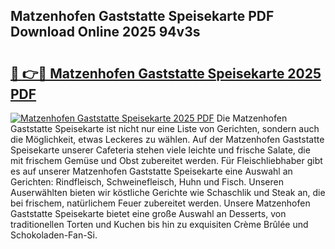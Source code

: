 ## Matzenhofen Gaststatte Speisekarte PDF Download Online 2025 94v3s

# <h2><a href="http://gc7b3o.nevu.top/?p=Matzenhofen+Gaststatte+Speisekarte">🔗 👉🔴 Matzenhofen Gaststatte Speisekarte 2025 PDF</a></h2>

[![Matzenhofen Gaststatte Speisekarte 2025 PDF](https://i.imgur.com/dBaPXMq.png)](http://gc7b3o.nevu.top/?p=Matzenhofen+Gaststatte+Speisekarte)
Die Matzenhofen Gaststatte Speisekarte ist nicht nur eine Liste von Gerichten, sondern auch die Möglichkeit, etwas Leckeres zu wählen. Auf der Matzenhofen Gaststatte Speisekarte unserer Cafeteria stehen viele leichte und frische Salate, die mit frischem Gemüse und Obst zubereitet werden. Für Fleischliebhaber gibt es auf unserer Matzenhofen Gaststatte Speisekarte eine Auswahl an Gerichten: Rindfleisch, Schweinefleisch, Huhn und Fisch. Unseren Auserwählten bieten wir köstliche Gerichte wie Schaschlik und Steak an, die bei frischem, natürlichem Feuer zubereitet werden. Unsere Matzenhofen Gaststatte Speisekarte bietet eine große Auswahl an Desserts, von traditionellen Torten und Kuchen bis hin zu exquisiten Crème Brûlée und Schokoladen-Fan-Si.
